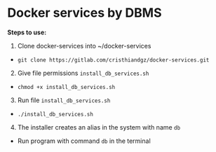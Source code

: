 # Docker services by DBMS

**Steps to use:**

1. Clone docker-services into ~/docker-services
- `git clone https://gitlab.com/cristhiandgz/docker-services.git`

2. Give file permissions `install_db_services.sh`
- `chmod +x install_db_services.sh`

3. Run file `install_db_services.sh`
- `./install_db_services.sh`

4. The installer creates an alias in the system with name `db`
- Run program with command `db` in the terminal
